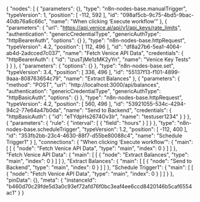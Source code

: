 {
  "nodes": [
    {
      "parameters": {},
      "type": "n8n-nodes-base.manualTrigger",
      "typeVersion": 1,
      "position": [
        -112,
        592
      ],
      "id": "098af5cb-9c75-4bd5-9bac-40db76a6c66c",
      "name": "When clicking ‘Execute workflow’"
    },
    {
      "parameters": {
        "url": "https://api.venice.ai/api/v1/api_keys/rate_limits",
        "authentication": "genericCredentialType",
        "genericAuthType": "httpBearerAuth",
        "options": {}
      },
      "type": "n8n-nodes-base.httpRequest",
      "typeVersion": 4.2,
      "position": [
        112,
        496
      ],
      "id": "df8a27b6-5ea1-4064-ab4d-2adcced7c037",
      "name": "Fetch Venice API Data",
      "credentials": {
        "httpBearerAuth": {
          "id": "izusTjMe1zMK2yYn",
          "name": "Venice Key Tests"
        }
      }
    },
    {
      "parameters": {
        "options": {}
      },
      "type": "n8n-nodes-base.set",
      "typeVersion": 3.4,
      "position": [
        336,
        496
      ],
      "id": "55137f13-f101-4899-9aaa-808763654c79",
      "name": "Extract Balances"
    },
    {
      "parameters": {
        "method": "POST",
        "url": "http://localhost:3000/api/balances",
        "authentication": "genericCredentialType",
        "genericAuthType": "httpBasicAuth",
        "options": {}
      },
      "type": "n8n-nodes-base.httpRequest",
      "typeVersion": 4.2,
      "position": [
        560,
        496
      ],
      "id": "53921055-534c-4294-94c2-77e64a47b0da",
      "name": "Send to Backend",
      "credentials": {
        "httpBasicAuth": {
          "id": "eTYdpHs2674Ov3Ir",
          "name": "testuser1234"
        }
      }
    },
    {
      "parameters": {
        "rule": {
          "interval": [
            {
              "field": "hours"
            }
          ]
        }
      },
      "type": "n8n-nodes-base.scheduleTrigger",
      "typeVersion": 1.2,
      "position": [
        -112,
        400
      ],
      "id": "353fb2bb-23c4-4630-88f7-d55be80088c4",
      "name": "Schedule Trigger1"
    }
  ],
  "connections": {
    "When clicking ‘Execute workflow’": {
      "main": [
        [
          {
            "node": "Fetch Venice API Data",
            "type": "main",
            "index": 0
          }
        ]
      ]
    },
    "Fetch Venice API Data": {
      "main": [
        [
          {
            "node": "Extract Balances",
            "type": "main",
            "index": 0
          }
        ]
      ]
    },
    "Extract Balances": {
      "main": [
        [
          {
            "node": "Send to Backend",
            "type": "main",
            "index": 0
          }
        ]
      ]
    },
    "Schedule Trigger1": {
      "main": [
        [
          {
            "node": "Fetch Venice API Data",
            "type": "main",
            "index": 0
          }
        ]
      ]
    }
  },
  "pinData": {},
  "meta": {
    "instanceId": "b460d70c29fde5d3a0c93ef72afd76f0bc3eaf4ee6ccd8420146b5caf6554ac1"
  }
}